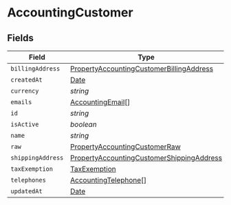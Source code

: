 # AccountingCustomer


## Fields

| Field                                                                                                         | Type                                                                                                          | Required                                                                                                      | Description                                                                                                   |
| ------------------------------------------------------------------------------------------------------------- | ------------------------------------------------------------------------------------------------------------- | ------------------------------------------------------------------------------------------------------------- | ------------------------------------------------------------------------------------------------------------- |
| `billingAddress`                                                                                              | [PropertyAccountingCustomerBillingAddress](../../models/shared/propertyaccountingcustomerbillingaddress.md)   | :heavy_minus_sign:                                                                                            | N/A                                                                                                           |
| `createdAt`                                                                                                   | [Date](https://developer.mozilla.org/en-US/docs/Web/JavaScript/Reference/Global_Objects/Date)                 | :heavy_minus_sign:                                                                                            | N/A                                                                                                           |
| `currency`                                                                                                    | *string*                                                                                                      | :heavy_minus_sign:                                                                                            | N/A                                                                                                           |
| `emails`                                                                                                      | [AccountingEmail](../../models/shared/accountingemail.md)[]                                                   | :heavy_minus_sign:                                                                                            | N/A                                                                                                           |
| `id`                                                                                                          | *string*                                                                                                      | :heavy_minus_sign:                                                                                            | N/A                                                                                                           |
| `isActive`                                                                                                    | *boolean*                                                                                                     | :heavy_minus_sign:                                                                                            | N/A                                                                                                           |
| `name`                                                                                                        | *string*                                                                                                      | :heavy_minus_sign:                                                                                            | N/A                                                                                                           |
| `raw`                                                                                                         | [PropertyAccountingCustomerRaw](../../models/shared/propertyaccountingcustomerraw.md)                         | :heavy_minus_sign:                                                                                            | N/A                                                                                                           |
| `shippingAddress`                                                                                             | [PropertyAccountingCustomerShippingAddress](../../models/shared/propertyaccountingcustomershippingaddress.md) | :heavy_minus_sign:                                                                                            | N/A                                                                                                           |
| `taxExemption`                                                                                                | [TaxExemption](../../models/shared/taxexemption.md)                                                           | :heavy_minus_sign:                                                                                            | N/A                                                                                                           |
| `telephones`                                                                                                  | [AccountingTelephone](../../models/shared/accountingtelephone.md)[]                                           | :heavy_minus_sign:                                                                                            | N/A                                                                                                           |
| `updatedAt`                                                                                                   | [Date](https://developer.mozilla.org/en-US/docs/Web/JavaScript/Reference/Global_Objects/Date)                 | :heavy_minus_sign:                                                                                            | N/A                                                                                                           |